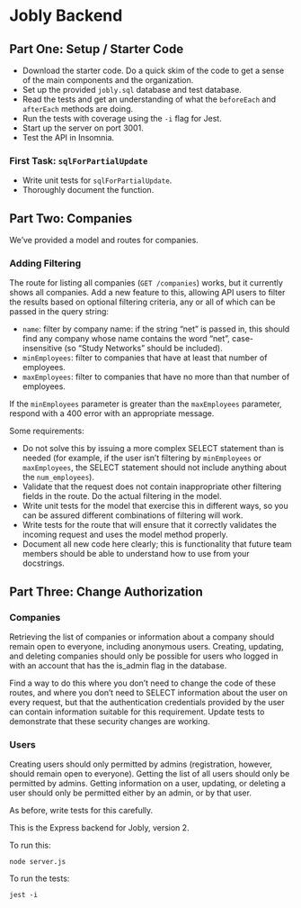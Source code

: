 # Jobly Backend

## Part One: Setup / Starter Code

- Download the starter code. Do a quick skim of the code to get a sense of the main components and the organization.
- Set up the provided `jobly.sql` database and test database.
- Read the tests and get an understanding of what the `beforeEach` and `afterEach` methods are doing.
- Run the tests with coverage using the `-i` flag for Jest.
- Start up the server on port 3001.
- Test the API in Insomnia.

### First Task: `sqlForPartialUpdate`

- Write unit tests for `sqlForPartialUpdate`.
- Thoroughly document the function.


## Part Two: Companies

We’ve provided a model and routes for companies.

### Adding Filtering

The route for listing all companies (`GET /companies`) works, but it currently shows all companies. Add a new feature to this, allowing API users to filter the results based on optional filtering criteria, any or all of which can be passed in the query string:

- `name`: filter by company name: if the string “net” is passed in, this should find any company whose name contains the word “net”, case-insensitive (so “Study Networks” should be included).
- `minEmployees`: filter to companies that have at least that number of employees.
- `maxEmployees`: filter to companies that have no more than that number of employees.

If the `minEmployees` parameter is greater than the `maxEmployees` parameter, respond with a 400 error with an appropriate message.

Some requirements:

- Do not solve this by issuing a more complex SELECT statement than is needed (for example, if the user isn’t filtering by `minEmployees` or `maxEmployees`, the SELECT statement should not include anything about the `num_employees`).
- Validate that the request does not contain inappropriate other filtering fields in the route. Do the actual filtering in the model.
- Write unit tests for the model that exercise this in different ways, so you can be assured different combinations of filtering will work.
- Write tests for the route that will ensure that it correctly validates the incoming request and uses the model method properly.
- Document all new code here clearly; this is functionality that future team members should be able to understand how to use from your docstrings.

## Part Three: Change Authorization

### Companies

Retrieving the list of companies or information about a company should remain open to everyone, including anonymous users. Creating, updating, and deleting companies should only be possible for users who logged in with an account that has the is_admin flag in the database.

Find a way to do this where you don’t need to change the code of these routes, and where you don’t need to SELECT information about the user on every request, but that the authentication credentials provided by the user can contain information suitable for this requirement. Update tests to demonstrate that these security changes are working.

### Users

Creating users should only permitted by admins (registration, however, should remain open to everyone). Getting the list of all users should only be permitted by admins. Getting information on a user, updating, or deleting a user should only be permitted either by an admin, or by that user.

As before, write tests for this carefully.



This is the Express backend for Jobly, version 2.

To run this:

    node server.js
    
To run the tests:

    jest -i
